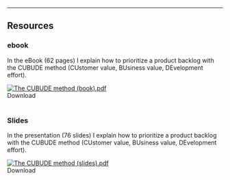 <hr/>

## Resources

### ebook

In the eBook (62 pages) I explain how to prioritize a product backlog with the CUBUDE method (CUstomer value, BUsiness value, DEvelopment effort). 

<div class="cards-2">
    <div class="card">
        <a href="{{ '/assets/The CUBUDE method (book).pdf' | relative_url }}" download>
            <img src="{{ '/assets/CUBUDE_Method_Book.jpg' | relative_url }}" alt="The CUBUDE method (book).pdf">
        </a>
    </div>
    <div class="card">    
        <a href="{{ '/assets/The CUBUDE method (book).pdf' | relative_url }}" download style="text-decoration: none">
            <div class="button">
                Download
            </div>
        </a>
    </div>
</div>
<br/>

### Slides

In the presentation (76 slides) I explain how to prioritize a product backlog with the CUBUDE method (CUstomer value, BUsiness value, DEvelopment effort). 

<div class="cards-2">
    <div class="card">
        <a href="{{ '/assets/The CUBUDE method (slides).pdf' | relative_url }}" download>
            <img src="{{ '/assets/CUBUDE_Method_Slides.jpg' | relative_url }}" alt="The CUBUDE method (slides).pdf">
        </a>
    </div>
    <div class="card">    
        <a href="{{ '/assets/The CUBUDE method (slides).pdf' | relative_url }}" download style="text-decoration: none">
            <div class="button">
                Download
            </div>
        </a>
    </div>
</div>
<br/>